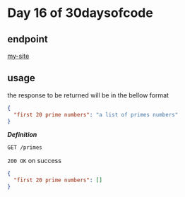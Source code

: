 # Day 16 of 30daysofcode

## endpoint
[my-site](https://backend-primes-day-16.herokuapp.com/primes)
## usage
the response to be returned will be in the bellow format
```json
{
  "first 20 prime numbers": "a list of primes numbers"
}
```

***Definition***

`GET /primes`

`200 OK` on success
```json
{
  "first 20 prime numbers": []
}
```
